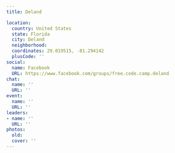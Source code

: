 ```yaml
---
title: Deland

location:
  country: United States
  state: Florida
  city: Deland
  neighborhood: 
  coordinates: 29.019515, -81.294142
  plusCode: ''
social:
  name: Facebook
  URL: https://www.facebook.com/groups/free.code.camp.deland
chat:
  name: ''
  URL: ''
event:
  name: ''
  URL: ''
leaders:
- name: ''
  URL: ''
photos:
  old: 
  cover: ''
---
```

